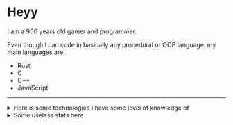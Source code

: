 # Heyy
I am a 900 years old gamer and programmer.

Even though I can code in basically any procedural or OOP language, my main languages are:
  - Rust
  - C
  - C++
  - JavaScript

---

<details>
	<summary>Here is some technologies I have some level of knowledge of</summary>
	<div>
		<img src="https://cdn.jsdelivr.net/gh/devicons/devicon@latest/icons/amazonwebservices/amazonwebservices-original-wordmark.svg" width="40" height="40" />
		<img src="https://cdn.jsdelivr.net/gh/devicons/devicon@latest/icons/archlinux/archlinux-original.svg" width="40" height="40" />
		<img src="https://cdn.jsdelivr.net/gh/devicons/devicon@latest/icons/bash/bash-original.svg" width="40" height="40" />
		<img src="https://cdn.jsdelivr.net/gh/devicons/devicon@latest/icons/c/c-original.svg" width="40" height="40" />
		<img src="https://cdn.jsdelivr.net/gh/devicons/devicon@latest/icons/cplusplus/cplusplus-original.svg" width="40" height="40" />
		<img src="https://cdn.jsdelivr.net/gh/devicons/devicon@latest/icons/csharp/csharp-original.svg" width="40" height="40" />
		<img src="https://cdn.jsdelivr.net/gh/devicons/devicon@latest/icons/digitalocean/digitalocean-original.svg" width="40" height="40" />
		<img src="https://cdn.jsdelivr.net/gh/devicons/devicon@latest/icons/docker/docker-original.svg" width="40" height="40" />
		<img src="https://cdn.jsdelivr.net/gh/devicons/devicon@latest/icons/elixir/elixir-original.svg" width="40" height="40" />
		<img src="https://cdn.jsdelivr.net/gh/devicons/devicon@latest/icons/gentoo/gentoo-original.svg" width="40" height="40" />
		<img src="https://cdn.jsdelivr.net/gh/devicons/devicon@latest/icons/github/github-original.svg" width="40" height="40" />
		<img src="https://cdn.jsdelivr.net/gh/devicons/devicon@latest/icons/go/go-original-wordmark.svg" width="40" height="40" />
		<img src="https://cdn.jsdelivr.net/gh/devicons/devicon@latest/icons/hugo/hugo-original.svg" width="40" height="40" />
		<img src="https://cdn.jsdelivr.net/gh/devicons/devicon@latest/icons/java/java-original.svg" width="40" height="40" />
		<img src="https://cdn.jsdelivr.net/gh/devicons/devicon@latest/icons/javascript/javascript-original.svg" width="40" height="40" />
		<img src="https://cdn.jsdelivr.net/gh/devicons/devicon@latest/icons/latex/latex-original.svg" width="40" height="40" />
		<img src="https://cdn.jsdelivr.net/gh/devicons/devicon@latest/icons/linux/linux-original.svg" width="40" height="40" />
		<img src="https://cdn.jsdelivr.net/gh/devicons/devicon@latest/icons/mongodb/mongodb-original.svg" width="40" height="40" />
		<img src="https://cdn.jsdelivr.net/gh/devicons/devicon@latest/icons/neovim/neovim-original.svg" width="40" height="40" />
		<img src="https://cdn.jsdelivr.net/gh/devicons/devicon@latest/icons/nixos/nixos-original.svg" width="40" height="40" />
		<img src="https://cdn.jsdelivr.net/gh/devicons/devicon@latest/icons/opengl/opengl-original.svg" width="40" height="40" />
		<img src="https://cdn.jsdelivr.net/gh/devicons/devicon@latest/icons/python/python-original.svg" width="40" height="40" />
		<img src="https://cdn.jsdelivr.net/gh/devicons/devicon@latest/icons/qt/qt-original.svg" width="40" height="40" />
		<img src="https://cdn.jsdelivr.net/gh/devicons/devicon@latest/icons/rust/rust-original.svg" width="40" height="40" />
		<img src="https://cdn.jsdelivr.net/gh/devicons/devicon@latest/icons/sdl/sdl-original.svg" width="40" height="40" />
		<img src="https://cdn.jsdelivr.net/gh/devicons/devicon@latest/icons/vercel/vercel-original-wordmark.svg" width="40" height="40" />
		<img src="https://cdn.jsdelivr.net/gh/devicons/devicon@latest/icons/vuejs/vuejs-original.svg" width="40" height="40" />
		<img src="https://cdn.jsdelivr.net/gh/devicons/devicon@latest/icons/zig/zig-original.svg" width="40" height="40" />
	</div>
</details>

<details>
	<summary>Some useless stats here</summary>
  <img src="https://github-profile-trophy.vercel.app/?username=emilyyf&rank=-C,-B,-?&theme=dracula" width="1000" />
	<img src="https://github-readme-stats.vercel.app/api/top-langs/?username=emilyyf&layout=donut&theme=dracula" width="502" />
	<img src="https://github-readme-streak-stats.herokuapp.com?user=emilyyf&theme=dracula&border_radius=4" width="507" />
</details>

